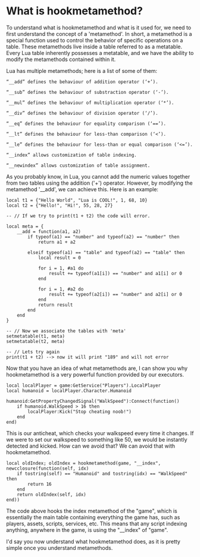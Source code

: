
# What is hookmetamethod? 

To understand what is hookmetamethod and what is it used for, we need to first understand the concept of a 'metamethod'. In short, a metamethod is a special function used to control the behavior of specific operations on a table. These metamethods live inside a table referred to as a metatable. Every Lua table inherently possesses a metatable, and we have the ability to modify the metamethods contained within it.

Lua has multiple metamethods; here is a list of some of them:

    “__add” defines the behaviour of addition operator (‘+’). 

    “__sub” defines the behaviour of substraction operator (‘-’). 

    “__mul” defines the behaviour of multiplication operator (‘*’). 

    “__div” defines the behaviour of division operator (‘/’). 

    “__eq” defines the behaviour for equality comparison (‘==’). 

    “__lt” defines the behaviour for less-than comparison (‘<’). 

    “__le” defines the behaviour for less-than or equal comparison (‘<=’). 

    “__index” allows customization of table indexing.

    “__newindex” allows customization of table assignment. 

As you probably know, in Lua, you cannot add the numeric values together from two tables using the addition ('+') operator. However, by modifying the metamethod '__add', we can achieve this. Here is an example:
```
local t1 = {"Hello World", "Lua is COOL!", 1, 68, 10}
local t2 = {"Hello!", "Hi!", 55, 28, 27}

-- // If we try to print(t1 + t2) the code will error.
```
```
local meta = {
    __add = function(a1, a2)
        if typeof(a1) == "number" and typeof(a2) == "number" then
            return a1 + a2

        elseif typeof(a1) == "table" and typeof(a2) == "table" then
            local result = 0

            for i = 1, #a1 do
                result += typeof(a1[i]) == "number" and a1[i] or 0
            end

            for i = 1, #a2 do
                result += typeof(a2[i]) == "number" and a2[i] or 0
            end
            return result
        end
    end
}

-- // Now we associate the tables with 'meta'
setmetatable(t1, meta)
setmetatable(t2, meta)

-- // Lets try again
print(t1 + t2) --> now it will print "189" and will not error
```
Now that you have an idea of what metamethods are, I can show you why hookmetamethod is a very powerful function provided by our executors.
```
local localPlayer = game:GetService("Players").LocalPlayer
local humanoid = localPlayer.Character.Humanoid

humanoid:GetPropertyChangedSignal("WalkSpeed"):Connect(function()
    if humanoid.WalkSpeed > 16 then
        localPlayer:Kick("Stop cheating noob!")
    end
end)
```
This is our anticheat, which checks your walkspeed every time it changes. If we were to set our walkspeed to something like 50, we would be instantly detected and kicked. How can we avoid that? We can avoid that with hookmetamethod.
```
local oldIndex; oldIndex = hookmetamethod(game, "__index", newcclosure(function(self, idx)
    if tostring(self) == "Humanoid" and tostring(idx) == "WalkSpeed" then
        return 16
    end
    return oldIndex(self, idx)
end))
```
The code above hooks the index metamethod of the "game", which is essentially the main table containing everything the game has, such as players, assets, scripts, services, etc. This means that any script indexing anything, anywhere in the game, is using the "__index" of "game".

I'd say you now understand what hookmetamethod does, as it is pretty simple once you understand metamethods.

